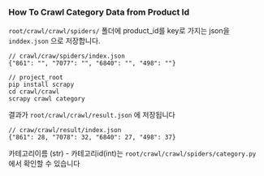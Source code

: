 ### How To Crawl Category Data from Product Id

`root/crawl/crawl/spiders/` 폴더에 product_id를 key로 가지는 json을 `inddex.json` 으로 저장합니다.

```
// crawl/craw/spiders/index.json
{"861": "", "7077": "", "6840": "", "498": ""} 
```

```
// project_root
pip install scrapy
cd crawl/crawl
scrapy crawl category
```

결과가 `root/crawl/crawl/result.json` 에 저장됩니다

```
// craw/crawl/result/index.json
{"861": 28, "7078": 32, "6840": 27, "498": 37}
```

카테고리이름 (str) - 카테고리id(int)는 `root/crawl/crawl/spiders/category.py` 에서 확인할 수 있습니다